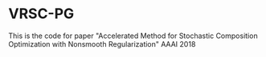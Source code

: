 # VRSC-PG
This is the code for paper "Accelerated Method for Stochastic Composition Optimization with Nonsmooth Regularization" AAAI 2018 

